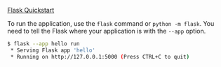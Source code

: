 [Flask Quickstart](https://flask.palletsprojects.com/en/3.0.x/quickstart/)

To run the application, use the `flask` command or `python -m flask`. You need to tell the Flask where your application is with the `--app` option.

```bash
$ flask --app hello run
 * Serving Flask app 'hello'
 * Running on http://127.0.0.1:5000 (Press CTRL+C to quit)
```
